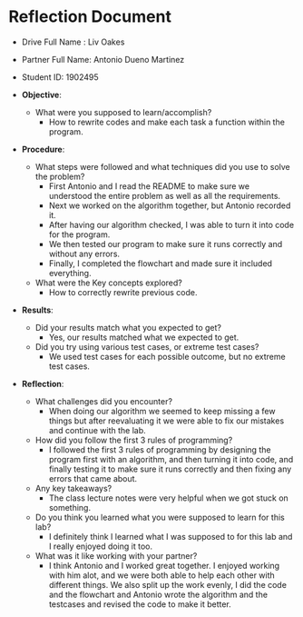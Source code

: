 # Reflection Document

* Drive Full Name  : Liv Oakes
* Partner Full Name: Antonio Dueno Martinez
* Student ID: 1902495

* **Objective**:
  * What were you supposed to learn/accomplish? 
    *  How to rewrite codes and make each task a function within the program.
* **Procedure**:
  * What steps were followed and what techniques did you use to solve the problem?
    * First Antonio and I read the README to make sure we understood the entire problem as well as all the requirements.
    * Next we worked on the algorithm together, but Antonio recorded it. 
    * After having our algorithm checked, I was able to turn it into code for the program.
    * We then tested our program to make sure it runs correctly and without any errors.
    * Finally, I completed the flowchart and made sure it included everything.
  * What were the Key concepts explored? 
    * How to correctly rewrite previous code. 

* **Results**: 
  * Did your results match what you expected to get? 
    * Yes, our results matched what we expected to get.
  * Did you try using various test cases, or extreme test cases? 
    * We used test cases for each possible outcome, but no extreme test cases.
* **Reflection**:
  * What challenges did you encounter? 
    * When doing our algorithm we seemed to keep missing a few things but after reevaluating it we were able to fix our mistakes and continue with the lab.
  * How did you follow the first 3 rules of programming?
    * I followed the first 3 rules of programming by designing the program first with an algorithm, and then turning it into code, and finally testing it to make sure it runs correctly and then fixing any errors that came about.
  * Any key takeaways? 
    * The class lecture notes were very helpful when we got stuck on something.
  * Do you think you learned what you were supposed to learn for this lab? 
    * I definitely think I learned what I was supposed to for this lab and I really enjoyed doing it too. 
  * What was it like working with your partner?
    * I think Antonio and I worked great together. I enjoyed working with him alot, and we were both able to help each other with different things. We also split up the work evenly, I did the code and the flowchart and Antonio wrote the algorithm and the testcases and revised the code to make it better. 


 


